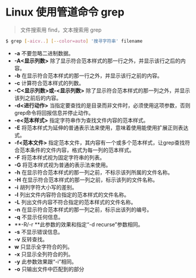 # Linux 使用管道命令 grep

> 文件搜索用 find，文本搜索用 grep

```bash
$ grep [-aicv..] [--color=auto] '搜寻字符串' filename
```

- **-a** 不要忽略二进制数据。
- **-A&lt;显示列数&gt;** 除了显示符合范本样式的那一行之外，并显示该行之后的内容。
- **-b** 在显示符合范本样式的那一行之外，并显示该行之前的内容。
- **-c** 计算符合范本样式的列数。
- **-C&lt;显示列数&gt;或-&lt;显示列数&gt;**  除了显示符合范本样式的那一列之外，并显示该列之前后的内容。
- **-d&lt;进行动作&gt;** 当指定要查找的是目录而非文件时，必须使用这项参数，否则grep命令将回报信息并停止动作。
- **-e&lt;范本样式&gt;** 指定字符串作为查找文件内容的范本样式。
- **-E** 将范本样式为延伸的普通表示法来使用，意味着使用能使用扩展正则表达式。
- **-f&lt;范本文件&gt;** 指定范本文件，其内容有一个或多个范本样式，让grep查找符合范本条件的文件内容，格式为每一列的范本样式。
- **-F** 将范本样式视为固定字符串的列表。
- **-G** 将范本样式视为普通的表示法来使用。
- **-h** 在显示符合范本样式的那一列之前，不标示该列所属的文件名称。
- **-H** 在显示符合范本样式的那一列之前，标示该列的文件名称。
- **-i** 胡列字符大小写的差别。
- **-l** 列出文件内容符合指定的范本样式的文件名称。
- **-L** 列出文件内容不符合指定的范本样式的文件名称。
- **-n** 在显示符合范本样式的那一列之前，标示出该列的编号。
- **-q** 不显示任何信息。
- **-R/-r **此参数的效果和指定&ldquo;-d recurse&rdquo;参数相同。
- **-s** 不显示错误信息。
- **-v** 反转查找。
- **w** 只显示全字符合的列。
- **-x** 只显示全列符合的列。
- **-y** 此参数效果跟&ldquo;-i&rdquo;相同。
- **-o** 只输出文件中匹配到的部分
